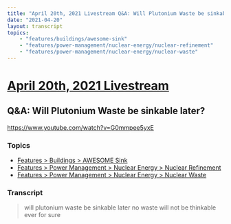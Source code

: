```yaml
---
title: "April 20th, 2021 Livestream Q&A: Will Plutonium Waste be sinkable later?"
date: "2021-04-20"
layout: transcript
topics:
    - "features/buildings/awesome-sink"
    - "features/power-management/nuclear-energy/nuclear-refinement"
    - "features/power-management/nuclear-energy/nuclear-waste"
---
```

# [April 20th, 2021 Livestream](../2021-04-20.md)
## Q&A: Will Plutonium Waste be sinkable later?
https://www.youtube.com/watch?v=G0mmpee5yxE

### Topics
* [Features > Buildings > AWESOME Sink](../topics/features/buildings/awesome-sink.md)
* [Features > Power Management > Nuclear Energy > Nuclear Refinement](../topics/features/power-management/nuclear-energy/nuclear-refinement.md)
* [Features > Power Management > Nuclear Energy > Nuclear Waste](../topics/features/power-management/nuclear-energy/nuclear-waste.md)

### Transcript

> will plutonium waste be sinkable later no waste will not be thinkable ever for sure
